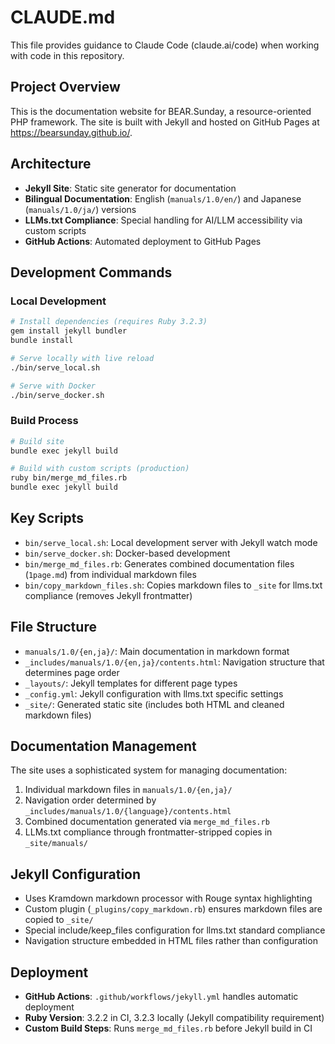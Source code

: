 # CLAUDE.md

This file provides guidance to Claude Code (claude.ai/code) when working with code in this repository.

## Project Overview

This is the documentation website for BEAR.Sunday, a resource-oriented PHP framework. The site is built with Jekyll and hosted on GitHub Pages at https://bearsunday.github.io/.

## Architecture

- **Jekyll Site**: Static site generator for documentation
- **Bilingual Documentation**: English (`manuals/1.0/en/`) and Japanese (`manuals/1.0/ja/`) versions
- **LLMs.txt Compliance**: Special handling for AI/LLM accessibility via custom scripts
- **GitHub Actions**: Automated deployment to GitHub Pages

## Development Commands

### Local Development
```bash
# Install dependencies (requires Ruby 3.2.3)
gem install jekyll bundler
bundle install

# Serve locally with live reload
./bin/serve_local.sh

# Serve with Docker
./bin/serve_docker.sh
```

### Build Process
```bash
# Build site
bundle exec jekyll build

# Build with custom scripts (production)
ruby bin/merge_md_files.rb
bundle exec jekyll build
```

## Key Scripts

- `bin/serve_local.sh`: Local development server with Jekyll watch mode
- `bin/serve_docker.sh`: Docker-based development
- `bin/merge_md_files.rb`: Generates combined documentation files (`1page.md`) from individual markdown files
- `bin/copy_markdown_files.sh`: Copies markdown files to `_site` for llms.txt compliance (removes Jekyll frontmatter)

## File Structure

- `manuals/1.0/{en,ja}/`: Main documentation in markdown format
- `_includes/manuals/1.0/{en,ja}/contents.html`: Navigation structure that determines page order
- `_layouts/`: Jekyll templates for different page types
- `_config.yml`: Jekyll configuration with llms.txt specific settings
- `_site/`: Generated static site (includes both HTML and cleaned markdown files)

## Documentation Management

The site uses a sophisticated system for managing documentation:

1. Individual markdown files in `manuals/1.0/{en,ja}/`
2. Navigation order determined by `_includes/manuals/1.0/{language}/contents.html`
3. Combined documentation generated via `merge_md_files.rb`
4. LLMs.txt compliance through frontmatter-stripped copies in `_site/manuals/`

## Jekyll Configuration

- Uses Kramdown markdown processor with Rouge syntax highlighting
- Custom plugin (`_plugins/copy_markdown.rb`) ensures markdown files are copied to `_site/`
- Special include/keep_files configuration for llms.txt standard compliance
- Navigation structure embedded in HTML files rather than configuration

## Deployment

- **GitHub Actions**: `.github/workflows/jekyll.yml` handles automatic deployment
- **Ruby Version**: 3.2.2 in CI, 3.2.3 locally (Jekyll compatibility requirement)
- **Custom Build Steps**: Runs `merge_md_files.rb` before Jekyll build in CI